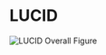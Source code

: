 # LUCID

![LUCID Overall Figure](https://github.com/YuxingLu613/MM_LungCancer/blob/main/Overall.png?raw=true)
